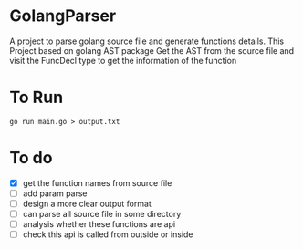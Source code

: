 # GolangParser
A project to parse golang source file and generate functions details.
This Project based on golang AST package
Get the AST from the source file and visit the FuncDecl type to get the information of the function

# To Run
```
go run main.go > output.txt
```

# To do
- [x] get the function names from source file
- [ ] add param parse
- [ ] design a more clear output format 
- [ ] can parse all source file in some directory
- [ ] analysis whether these functions are api
- [ ] check this api is called from outside or inside

